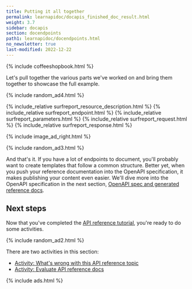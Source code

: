 ```yaml
---
title: Putting it all together
permalink: learnapidoc/docapis_finished_doc_result.html
weight: 3.7
sidebar: docapis
section: docendpoints
path1: learnapidoc/docendpoints.html
no_newsletter: true
last-modified: 2022-12-22
---
```


{% include coffeeshopbook.html %}

Let's pull together the various parts we've worked on and bring them together to showcase the full example.

{% include random_ad4.html %}

<div class="docSample">
{% include_relative surfreport_resource_description.html %}
{% include_relative surfreport_endpoint.html %}
{% include_relative surfreport_parameters.html %}
{% include_relative surfreport_request.html %}
{% include_relative surfreport_response.html %}
</div>

{% include image_ad_right.html %}

{% include random_ad3.html %}

And that's it. If you have a lot of endpoints to document, you'll probably want to create templates that follow a common structure. Better yet, when you push your reference documentation into the OpenAPI specification, it makes publishing your content even easier. We'll dive more into the OpenAPI specification in the next section, [OpenAPI spec and generated reference docs](restapispecifications.html).

## Next steps

Now that you've completed the [API reference tutorial](docapis_api_reference_tutorial_overview.html), you're ready to do some activities.

{% include random_ad2.html %}

There are two activities in this section:

* [Activity: What's wrong with this API reference topic](docapis_api_whats_wrong_activity.html)
* [Activity: Evaluate API reference docs](docapis_api_reference_activity.html)

{% include ads.html %}
